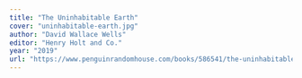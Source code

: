 ```yaml
---
title: "The Uninhabitable Earth"
cover: "uninhabitable-earth.jpg"
author: "David Wallace Wells"
editor: "Henry Holt and Co."
year: "2019"
url: "https://www.penguinrandomhouse.com/books/586541/the-uninhabitable-earth-by-david-wallace-wells/"
---
```

